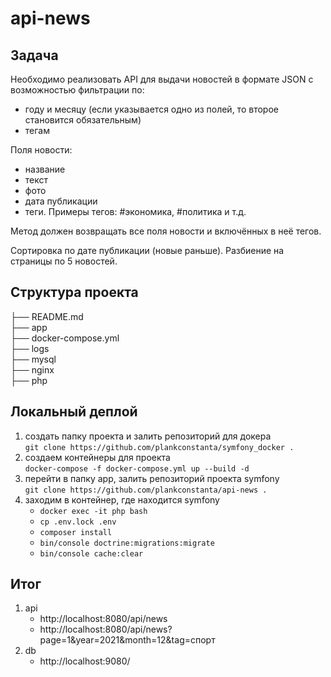# api-news
## Задача
Необходимо реализовать API для выдачи новостей в формате JSON с возможностью фильтрации по:
- году и месяцу (если указывается одно из полей, то второе становится обязательным)
- тегам

Поля новости:

- название
- текст
- фото
- дата публикации
- теги. Примеры тегов: #экономика, #политика и т.д.

Метод должен возвращать все поля новости и включённых в неё тегов.

Сортировка по дате публикации (новые раньше). Разбиение на страницы по 5 новостей.


## Структура проекта  

├── README.md  
├── app    
├── docker-compose.yml  
├── logs  
├── mysql  
├── nginx  
├── php  


## Локальный деплой
1. создать папку проекта и залить репозиторий для докера  
`git clone https://github.com/plankconstanta/symfony_docker .` 
2. создаем контейнеры для проекта  
`docker-compose -f docker-compose.yml up --build -d`
3. перейти в папку app, залить репозиторий проекта symfony   
`git clone https://github.com/plankconstanta/api-news .`
4. заходим в контейнер, где находится symfony
     - `docker exec -it php bash` 
     - `cp .env.lock .env`
     - `composer install`
     - `bin/console doctrine:migrations:migrate`
     - `bin/console cache:clear`
## Итог 
1. api
    - http://localhost:8080/api/news
    - http://localhost:8080/api/news?page=1&year=2021&month=12&tag=спорт
2. db
    - http://localhost:9080/
